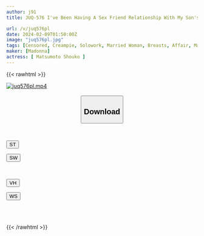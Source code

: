 ```yaml
---
author: j91
title: JUQ-576 I've Been Having A Sex Friend Relationship With My Son's Friend For Five Years Now. Playing With A Younger Child...I'm Drowning In A Creampie Affair. Shoko Matsumoto

url: /v/juq576pl
date: 2024-02-09T01:50:00Z
image: "juq576pl.jpg"
tags: [Censored, Creampie, Solowork, Married Woman, Breasts, Affair, Mature Woman	]
maker: [Madonna]
actress: [ Matsumoto Shouko ]
---
```



{{< rawhtml >}}

<div class="video" data-videoid="BALLV70pzPTGKb">
    <a href="javascript:;">
        <img src="/v/juq576pl/juq576pl.jpg" width="WIDTH" height="HEIGHT" alt="juq576pl.mp4" loading="lazy">
    </a>
</div>

<script type="text/javascript" src="https://j91.asia/asset/on-demand-st.js"></script>

<br>
  <link rel="stylesheet" href="https://j91.asia/asset/bs5.css">
  
  <center>
  <button class="btn btn-primary" type="button" data-bs-toggle="collapse" data-bs-target=".multi-collapse" aria-expanded="false" aria-controls="multiCollapseExample1 multiCollapseExample2"><h2>Download</h2></button></center>
</p>
<div class="row">
  <div class="col">
    <div class="collapse multi-collapse" id="multiCollapseExample1">
      <div class="card card-body">
	      	      <br>
<div class="buttons">  
<p><a href="https://streamtape.to/v/BALLV70pzPTGKb" target="_blank"><button class="btn-hover color-3"><i class="fa fa-download"></i> ST</button></a></p>
<p><a href="https://flaswish.com/y42n8201zo0e" target="_blank"><button class="btn-hover color-2"><i class="fa fa-download"></i> SW</button></a></p></div>
    </div>
  </div>
</div>
  <div class="col">
    <div class="collapse multi-collapse" id="multiCollapseExample2">
      <div class="card card-body">
	      <br>
<div class="buttons">
<p><a href="javascript:;" target="_blank"><button class="btn-hover color-9"><i class="fa fa-download"></i> VH</button></a></p>
<p><a href="javascript:;" target="_blank"><button class="btn-hover color-8"><i class="fa fa-download"></i> WS</button></a></p></div>
<br><br>
      </div>
    </div>
  </div>
</div>

{{< /rawhtml >}}